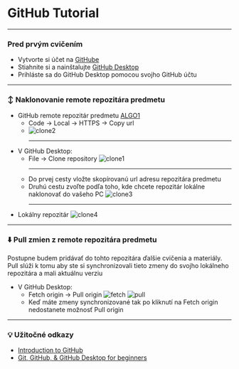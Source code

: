 # GitHub Tutorial

---
### Pred prvým cvičením
- Vytvorte si účet na [GitHube](https://github.com/)
- Stiahnite si a nainštalujte [GitHub Desktop](https://github.com/apps/desktop)
- Prihláste sa do GitHub Desktop pomocou svojho GitHub účtu

---
### :arrow_up_down: Naklonovanie remote repozitára predmetu
- GitHub remote repozitár predmetu [ALGO1](https://github.com/kattie-left-the-chat/AL)
  - Code -> Local -> HTTPS -> Copy url
  - ![clone2](https://github.com/user-attachments/assets/30a82992-facb-4c9a-a47a-3b712a75c2cc)
    - ---
- V GitHub Desktop:
  - File -> Clone repository
    ![clone1](https://github.com/user-attachments/assets/7031b5d7-17d7-47fc-8da7-95a98c51e9e9)
    - ---
  - Do prvej cesty vložte skopírovanú url adresu repozitára predmetu
  - Druhú cestu zvoľte podľa toho, kde chcete repozitár lokálne naklonovať do vašeho PC
    ![clone3](https://github.com/user-attachments/assets/a466b262-a068-4f65-8913-64ee6774cf4b)
    - ---
- Lokálny repozitár
    ![clone4](https://github.com/user-attachments/assets/95e63844-8e03-40d2-b98e-0c0c3897e15f)

---
### :arrow_down: Pull zmien z remote repozitára predmetu
Postupne budem pridávať do tohto repozitára ďalšie cvičenia a materiály.
Pull slúži k tomu aby ste si synchronizovali tieto zmeny do svojho lokálneho repozitára a mali aktuálnu verziu
- V GitHub Desktop:
  - Fetch origin -> Pull origin
    ![fetch](https://github.com/user-attachments/assets/f1a0e2cb-d1a7-475f-83cc-066ae1df85fa)
    ![pull](https://github.com/user-attachments/assets/7285a86f-5632-4882-93f8-8390faae31c8)
  - Keď máte zmeny synchronizované tak po kliknutí na Fetch origin nedostanete možnosť Pull origin

---
### :bulb: Užitočné odkazy
- [Introduction to GitHub](https://skills.github.com/)
- [Git, GitHub, & GitHub Desktop for beginners](https://www.youtube.com/watch?v=8Dd7KRpKeaE)
